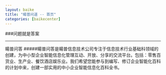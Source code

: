 ```yaml
---
layout: baike
title: "暘普问道 -- 首页"
categories: [baikecenter]
---
```

###问题就是答案
<hr/>
暘普问答
#####暘普问答是暘普信息技术公司专注于信息技术行业基础科领域的创建，为中小型企业智能信息化管理互动、开放、分享的交流平台。包括：零售百货业、生产业、餐饮酒店娱乐业。我们希望您能参与到编写、修订企业智能化百科的计划中来，创建一部实用的中小企业智能信息化百科全书。